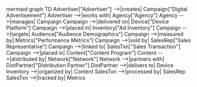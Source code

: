 mermaid
graph TD
  Advertiser["Advertiser"] -->|creates| Campaign["Digital Advertisement"]
  Advertiser -->|works with| Agency["Agency"]
  Agency -->|manages| Campaign
  Campaign -->|delivered on| Device["Device Platform"]
  Campaign -->|placed in| Inventory["Ad Inventory"]
  Campaign -->|targets| Audience["Audience Demographics"]
  Campaign -->|measured by| Metrics["Performance Metrics"]
  Campaign -->|sold by| SalesRep["Sales Representative"]
  Campaign -->|linked to| SalesTxn["Sales Transaction"]
  Campaign -->|placed in| Content["Content Program"]
  Content -->|distributed by| Network["Network"]
  Network -->|partners with| DistPartner["Distribution Partner"]
  DistPartner -->|delivers to| Device
  Inventory -->|organized by| Content
  SalesTxn -->|processed by| SalesRep
  SalesTxn -->|tracked by| Metrics
